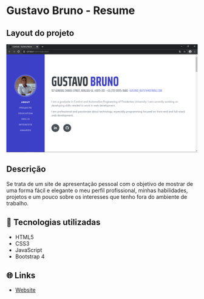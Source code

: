 # Gustavo Bruno - Resume

## Layout do projeto

<p align="center">
<img src="https://github.com/gustavobgt/gustavobgt.github.io/blob/master/assets/img/layout.png" width="650px">
</p>

## Descrição

Se trata de um site de apresentação pessoal com o objetivo de mostrar de uma forma fácil e elegante o meu perfil profissional, minhas habilidades, projetos e um pouco sobre os interesses que tenho fora do ambiente de trabalho.

## 🚀 Tecnologias utilizadas

-   HTML5
-   CSS3
-   JavaScript
-   Bootstrap 4

## 🌐 Links

-   [Website](https://gustavobgt.github.io/)
